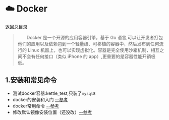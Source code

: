 # :cloud: Docker
[返回总目录](../实习学习记录.md)
> &emsp;&emsp;Docker 是一个开源的应用容器引擎，基于 Go 语言,可以让开发者打包他们的应用以及依赖包到一个轻量级、可移植的容器中，然后发布到任何流行的 Linux 机器上，也可以实现虚拟化。容器是完全使用沙箱机制，相互之间不会有任何接口（类似 iPhone 的 app）,更重要的是容器性能开销极低。
## 1.安装和常见命令
+ 测试docker容器:kettle_test,只装了`mysql8`
+ docker的安装和入门 [--参考](https://blog.csdn.net/zzq060143/article/details/91050272)
+ docker常用命令 [--参考](https://www.cnblogs.com/DeepInThought/p/10896790.html)
+ 修改默认镜像安装位置（还没改）[--参考](https://www.cnblogs.com/brock0624/p/9792203.html)